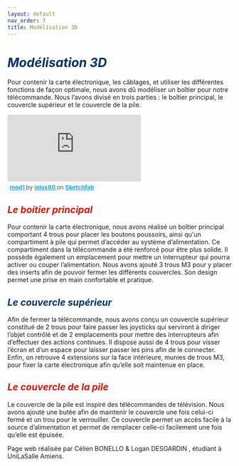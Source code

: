 ```yaml
---
layout: default
nav_order: 7
title: Modélisation 3D
---
```


# <span style="color:#003366">_Modélisation 3D_</span>

Pour contenir la carte électronique, les câblages, et utiliser les différentes fonctions de façon optimale, nous avons dû modéliser un boîtier pour notre télécommande. Nous l’avons divisé en trois parties : le boîtier principal, le couvercle supérieur et le couvercle de la pile.

<div class="sketchfab-embed-wrapper"> <iframe title="mod1" frameborder="0" allowfullscreen mozallowfullscreen="true" webkitallowfullscreen="true" allow="autoplay; fullscreen; xr-spatial-tracking" xr-spatial-tracking execution-while-out-of-viewport execution-while-not-rendered web-share src="https://sketchfab.com/models/53569795d8924117954c3162847f8eb5/embed"> </iframe> <p style="font-size: 13px; font-weight: normal; margin: 5px; color: #4A4A4A;"> <a href="https://sketchfab.com/3d-models/mod1-53569795d8924117954c3162847f8eb5?utm_medium=embed&utm_campaign=share-popup&utm_content=53569795d8924117954c3162847f8eb5" target="_blank" rel="nofollow" style="font-weight: bold; color: #1CAAD9;"> mod1 </a> by <a href="https://sketchfab.com/lolox80?utm_medium=embed&utm_campaign=share-popup&utm_content=53569795d8924117954c3162847f8eb5" target="_blank" rel="nofollow" style="font-weight: bold; color: #1CAAD9;"> lolox80 </a> on <a href="https://sketchfab.com?utm_medium=embed&utm_campaign=share-popup&utm_content=53569795d8924117954c3162847f8eb5" target="_blank" rel="nofollow" style="font-weight: bold; color: #1CAAD9;">Sketchfab</a></p></div>

## <span style="color:#DB1702">_Le boitier principal_</span>

Pour contenir la carte électronique, nous avons réalisé un boîtier principal comportant 4 trous pour placer les boutons poussoirs, ainsi qu'un compartiment à pile qui permet d’accéder au système d’alimentation. Ce compartiment dans la télécommande a été renforcé pour être plus solide. Il possède également un emplacement pour mettre un interrupteur qui pourra activer ou couper l’alimentation. Nous avons ajouté 3 trous M3 pour y placer des inserts afin de pouvoir fermer les différents couvercles. Son design permet une prise en main confortable et pratique.

## <span style="color:#003366">_Le couvercle supérieur_</span>

Afin de fermer la télécommande, nous avons conçu un couvercle supérieur constitué de 2 trous pour faire passer les joysticks qui serviront à diriger l’objet contrôlé et de 2 emplacements pour mettre des interrupteurs afin d’effectuer des actions continues. Il dispose aussi de 4 trous pour visser l’écran et d’un espace pour laisser passer les pins afin de le connecter. Enfin, on retrouve 4 extensions sur la face intérieure, munies de trous M3, pour fixer la carte électronique afin qu’elle soit maintenue en place.

## <span style="color:#DB1702">_Le couvercle de la pile_</span>

Le couvercle de la pile est inspiré des télécommandes de télévision. Nous avons ajouté une butée afin de maintenir le couvercle une fois celui-ci fermé et un trou pour le verrouiller. Ce couvercle permet un accès facile à la source d’alimentation et permet de remplacer celle-ci facilement une fois qu’elle est épuisée.


Page web réalisée par Célien BONELLO & Logan DESGARDIN , étudiant à UniLaSalle Amiens.
